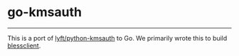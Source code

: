 # go-kmsauth

----

This is a port of [lyft/python-kmsauth](https://github.com/lyft/python-kmsauth) to Go. We primarily wrote this to build [blessclient](https://github.com/chanzuckerberg/blessclient).
